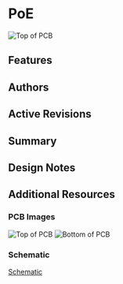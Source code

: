 # PoE

![Top of PCB](outputs/POE/top.png)

## Features

## Authors

## Active Revisions

## Summary

## Design Notes

## Additional Resources

### PCB Images

![Top of PCB](outputs/POE/top.png)
![Bottom of PCB](outputs/POE/bottom.png)

### Schematic

[Schematic](outputs/POE/sch.pdf)